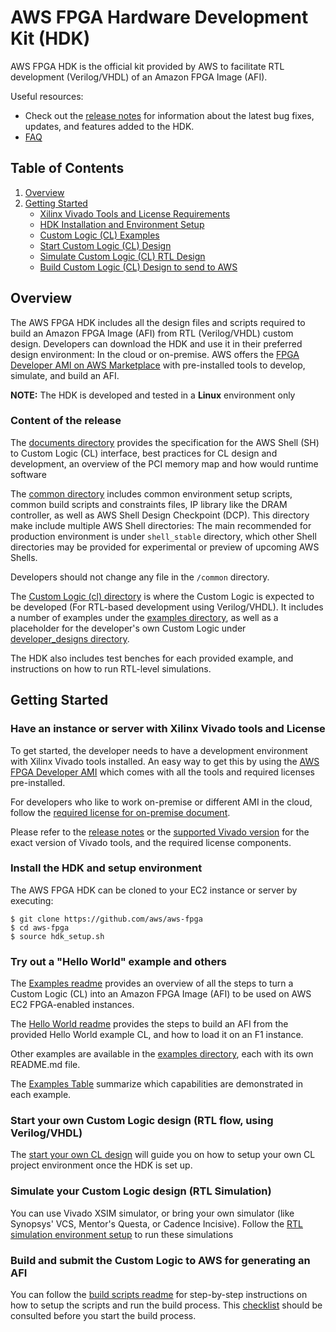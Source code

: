 
# AWS FPGA Hardware Development Kit (HDK)

AWS FPGA HDK is the official kit provided by AWS to facilitate RTL development (Verilog/VHDL) of an Amazon FPGA Image (AFI).

Useful resources:
* Check out the [release notes](../RELEASE_NOTES.md) for information about the latest bug fixes, updates, and features added to the HDK.
* [FAQ](../aws-fpga/FAQs.md)

## Table of Contents
1. [Overview](#overview)
2. [Getting Started](#gettingstarted)
    - [Xilinx Vivado Tools and License Requirements](#vivado)
    - [HDK Installation and Environment Setup](#setup)
    - [Custom Logic (CL) Examples](#examples)
    - [Start Custom Logic (CL) Design](#startcl)
    - [Simulate Custom Logic (CL) RTL Design](#simcl)
    - [Build Custom Logic (CL) Design to send to AWS](#buildcl)

<a name="overview"></a>
## Overview 

The AWS FPGA HDK includes all the design files and scripts required to build an Amazon FPGA Image (AFI) from RTL (Verilog/VHDL) custom design. Developers can download the HDK and use it in their preferred design environment: In the cloud or on-premise. AWS offers the [FPGA Developer AMI on AWS Marketplace](https://aws.amazon.com/marketplace/pp/B06VVYBLZZ) with pre-installed tools to develop, simulate, and build an AFI.

**NOTE:** The HDK is developed and tested in a **Linux** environment only

### Content of the release

The [documents directory](./docs) provides the specification for the AWS Shell (SH) to Custom Logic (CL) interface, best practices for CL design and development, an overview of the PCI memory map and how would runtime software 

The [common directory](./common) includes common environment setup scripts, common build scripts and constraints files, IP library like the DRAM controller, as well as AWS Shell Design Checkpoint (DCP). This directory make include multiple AWS Shell directories: The main recommended for production environment is under `shell_stable` directory, which other Shell directories may be provided for experimental or preview of upcoming AWS Shells.

Developers should not change any file in the `/common` directory.

The [Custom Logic (cl) directory](./cl) is where the Custom Logic is expected to be developed (For RTL-based development using Verilog/VHDL). It includes a number of examples under the [examples directory](./cl/examples), as well as a placeholder for the developer's own Custom Logic under [developer_designs directory](./cl/developer_designs).  

The HDK also includes test benches for each provided example, and instructions on how to run RTL-level simulations.

<a name="gettingstarted"></a>
## Getting Started 

### Have an instance or server with Xilinx Vivado tools and License <a name="vivado"></a>

To get started, the developer needs to have a development environment with Xilinx Vivado tools installed. An easy way to get this by using the [AWS FPGA Developer AMI](https://aws.amazon.com/marketplace/pp/B06VVYBLZZ) which comes with all the tools and required licenses pre-installed.

For developers who like to work on-premise or different AMI in the cloud, follow the [required license for on-premise document](./docs/on_premise_licensing_help.md).

Please refer to the [release notes](../RELEASE_NOTES.md) or the [supported Vivado version](./supported_vivado_versions.txt) for the exact version of Vivado tools, and the required license components.

 <a name="setup"></a>
### Install the HDK and setup environment

The AWS FPGA HDK can be cloned to your EC2 instance or server by executing:

    $ git clone https://github.com/aws/aws-fpga
    $ cd aws-fpga
    $ source hdk_setup.sh


### Try out a "Hello World" example and others <a name="examples"></a>

The [Examples readme](./cl/examples/README.md) provides an overview of all the steps to turn a Custom Logic (CL) into an Amazon FPGA Image (AFI) to be used on AWS EC2 FPGA-enabled instances. 

The [Hello World readme](./cl/examples/cl_hello_world/README.md) provides the steps to build an AFI from the provided Hello World example CL, and how to load it on an F1 instance.

Other examples are available in the [examples directory](./cl/examples), each with its own README.md file. 

The [Examples Table](./cl/examples/cl_examples_list.md) summarize which capabilities are demonstrated in each example.

<a name="startcl"></a>
### Start your own Custom Logic design (RTL flow, using Verilog/VHDL)

The [start your own CL design](./cl/developer_designs/README.md) will guide you on how to setup your own CL project environment once the HDK is set up.

<a name="simcl"></a>
### Simulate your Custom Logic design (RTL Simulation)

You can use Vivado XSIM simulator, or bring your own simulator (like Synopsys' VCS, Mentor's Questa, or Cadence Incisive).
Follow the [RTL simulation environment setup](./docs/RTL_Simulating_CL_Designs.md#introduction) to run these simulations

### Build and submit the Custom Logic to AWS for generating an AFI <a name="buildcl"></a>

You can follow the [build scripts readme](./common/shell_stable/new_cl_template/build/README.md) for step-by-step instructions on how to setup the scripts and run the build process.
This [checklist](./cl/CHECKLIST_BEFORE_BUILDING_CL.md) should be consulted before you start the build process.

